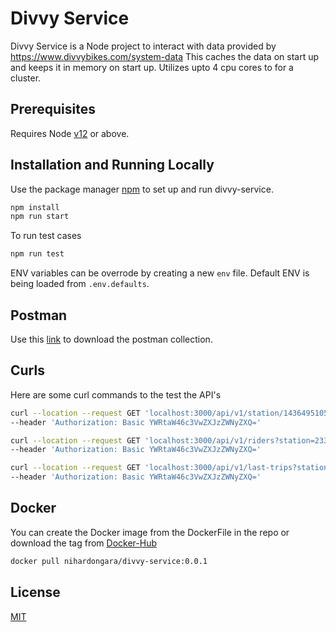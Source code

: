 # Divvy Service

Divvy Service is a Node project to interact with data provided by https://www.divvybikes.com/system-data
This caches the data on start up and keeps it in memory on start up. Utilizes upto 4 cpu cores to for a cluster.  

## Prerequisites

Requires Node [v12](https://nodejs.org/download/release/latest-v12.x/) or above.

## Installation and Running Locally

Use the package manager [npm](https://www.npmjs.com/get-npm) to set up and run divvy-service.

```bash
npm install
npm run start
```

To run test cases
```bash
npm run test
```

ENV variables can be overrode by creating a new ```env``` file. Default ENV is being loaded from ```.env.defaults```. 

## Postman
Use this [link](https://www.getpostman.com/collections/48c500ff191c0b4092ba) to download the postman collection. 

## Curls

Here are some curl commands to the test the API's

```bash
curl --location --request GET 'localhost:3000/api/v1/station/1436495105198659242' \
--header 'Authorization: Basic YWRtaW46c3VwZXJzZWNyZXQ='

curl --location --request GET 'localhost:3000/api/v1/riders?station=233&station=546&station=548&date=04/01/2019' \
--header 'Authorization: Basic YWRtaW46c3VwZXJzZWNyZXQ='

curl --location --request GET 'localhost:3000/api/v1/last-trips?station=233&station=546&station=548&date=04/03/2019' \
--header 'Authorization: Basic YWRtaW46c3VwZXJzZWNyZXQ='
```

## Docker

You can create the Docker image from the DockerFile in the repo or download the tag from [Docker-Hub](https://hub.docker.com/repository/docker/nihardongara/divvy-service/tags?page=1)

```bash
docker pull nihardongara/divvy-service:0.0.1
```

## License
[MIT](https://choosealicense.com/licenses/mit/)
